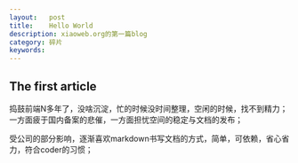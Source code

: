 ```yaml
---
layout:   post
title:    Hello World
description: xiaoweb.org的第一篇blog
category: 碎片
keywords: 
---
```

## The first article
捣鼓前端N多年了，没啥沉淀，忙的时候没时间整理，空闲的时候，找不到精力；一方面疲于国内备案的悲催，一方面担忧空间的稳定与文档的发布；

受公司的部分影响，逐渐喜欢markdown书写文档的方式，简单，可依赖，省心省力，符合coder的习惯；
